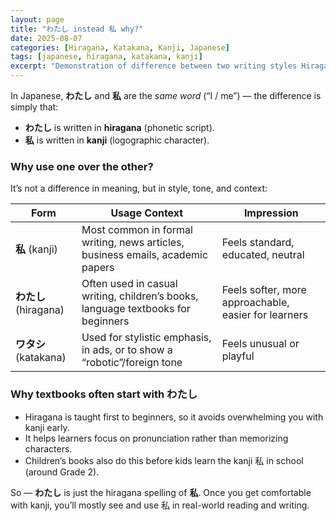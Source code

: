 ```yaml
---
layout: page
title: "わたし instead 私 why?"
date: 2025-08-07
categories: [Hiragana, Katakana, Kanji, Japanese]
tags: [japanese, hiragana, katakana, kanji]
excerpt: "Demonstration of difference between two writing styles Hiragana, Kanji, Katakana."
---
```


In Japanese, **わたし** and **私** are the *same word* (“I / me”) — the difference is simply that:

* **わたし** is written in **hiragana** (phonetic script).
* **私** is written in **kanji** (logographic character).

### Why use one over the other?

It’s not a difference in meaning, but in style, tone, and context:

| Form               | Usage Context                                                                    | Impression                                           |
| ------------------ | -------------------------------------------------------------------------------- | ---------------------------------------------------- |
| **私** (kanji)      | Most common in formal writing, news articles, business emails, academic papers   | Feels standard, educated, neutral                    |
| **わたし** (hiragana) | Often used in casual writing, children’s books, language textbooks for beginners | Feels softer, more approachable, easier for learners |
| **ワタシ** (katakana) | Used for stylistic emphasis, in ads, or to show a “robotic”/foreign tone         | Feels unusual or playful                             |

### Why textbooks often start with わたし

* Hiragana is taught first to beginners, so it avoids overwhelming you with kanji early.
* It helps learners focus on pronunciation rather than memorizing characters.
* Children’s books also do this before kids learn the kanji 私 in school (around Grade 2).

So — **わたし** is just the hiragana spelling of **私**. Once you get comfortable with kanji, you’ll mostly see and use 私 in real-world reading and writing.

